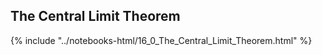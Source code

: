 The Central Limit Theorem
------

{% include "../notebooks-html/16_0_The_Central_Limit_Theorem.html" %}
